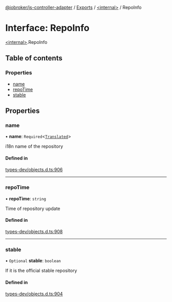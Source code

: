 [@iobroker/js-controller-adapter](../README.md) / [Exports](../modules.md) / [\<internal\>](../modules/internal_.md) / RepoInfo

# Interface: RepoInfo

[\<internal\>](../modules/internal_.md).RepoInfo

## Table of contents

### Properties

- [name](internal_.RepoInfo.md#name)
- [repoTime](internal_.RepoInfo.md#repotime)
- [stable](internal_.RepoInfo.md#stable)

## Properties

### name

• **name**: `Required`\<[`Translated`](../modules/internal_.md#translated)\>

i18n name of the repository

#### Defined in

[types-dev/objects.d.ts:906](https://github.com/ioBroker/ioBroker.js-controller/blob/b50c5197/packages/types-dev/objects.d.ts#L906)

___

### repoTime

• **repoTime**: `string`

Time of repository update

#### Defined in

[types-dev/objects.d.ts:908](https://github.com/ioBroker/ioBroker.js-controller/blob/b50c5197/packages/types-dev/objects.d.ts#L908)

___

### stable

• `Optional` **stable**: `boolean`

If it is the official stable repository

#### Defined in

[types-dev/objects.d.ts:904](https://github.com/ioBroker/ioBroker.js-controller/blob/b50c5197/packages/types-dev/objects.d.ts#L904)
